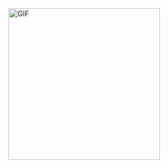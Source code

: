 <img align="center" alt="GIF" height="300px" src="https://raw.githubusercontent.com/zSirSpectro/zSirSpectro/master/assets/banner.gif" />

<div align="center">


</div>